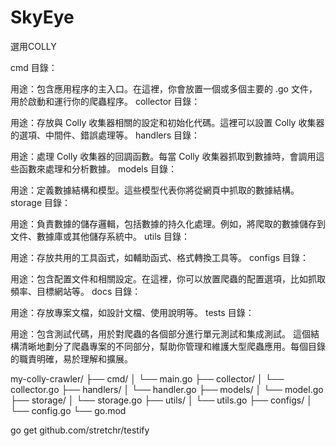 # SkyEye

選用COLLY

cmd 目錄：

用途：包含應用程序的主入口。在這裡，你會放置一個或多個主要的 .go 文件，用於啟動和運行你的爬蟲程序。
collector 目錄：

用途：存放與 Colly 收集器相關的設定和初始化代碼。這裡可以設置 Colly 收集器的選項、中間件、錯誤處理等。
handlers 目錄：

用途：處理 Colly 收集器的回調函數。每當 Colly 收集器抓取到數據時，會調用這些函數來處理和分析數據。
models 目錄：

用途：定義數據結構和模型。這些模型代表你將從網頁中抓取的數據結構。
storage 目錄：

用途：負責數據的儲存邏輯，包括數據的持久化處理。例如，將爬取的數據儲存到文件、數據庫或其他儲存系統中。
utils 目錄：

用途：存放共用的工具函式，如輔助函式、格式轉換工具等。
configs 目錄：

用途：包含配置文件和相關設定。在這裡，你可以放置爬蟲的配置選項，比如抓取頻率、目標網站等。
docs 目錄：

用途：存放專案文檔，如設計文檔、使用說明等。
tests 目錄：

用途：包含測試代碼，用於對爬蟲的各個部分進行單元測試和集成測試。
這個結構清晰地劃分了爬蟲專案的不同部分，幫助你管理和維護大型爬蟲應用。每個目錄的職責明確，易於理解和擴展。




my-colly-crawler/
├── cmd/
│   └── main.go
├── collector/
│   └── collector.go
├── handlers/
│   └── handler.go
├── models/
│   └── model.go
├── storage/
│   └── storage.go
├── utils/
│   └── utils.go
├── configs/
│   └── config.go
└── go.mod




go get github.com/stretchr/testify